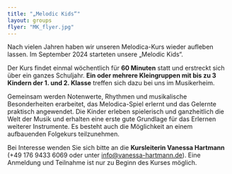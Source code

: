 ```yaml
---
title: "„Melodic Kids“"
layout: groups 
flyer: "MK_flyer.jpg"
---
```



Nach vielen Jahren haben wir unseren Melodica-Kurs wieder aufleben lassen. Im September 2024 starteten unsere „Melodic Kids“.

Der Kurs findet einmal wöchentlich für **60 Minuten** statt und erstreckt sich über ein ganzes Schuljahr. **Ein oder mehrere Kleingruppen mit bis zu 3 Kindern der 1. und 2. Klasse** treffen sich dazu bei uns im Musikerheim.

Gemeinsam werden Notenwerte, Rhythmen und musikalische Besonderheiten erarbeitet, das Melodica-Spiel erlernt und das Gelernte praktisch angewendet. 
Die Kinder erleben spielerisch und ganzheitlich die Welt der Musik und erhalten eine erste gute Grundlage für das Erlernen weiterer Instrumente.
Es besteht auch die Möglichkeit an einem aufbauenden Folgekurs teilzunehmen.

Bei Interesse wenden Sie sich bitte an die **Kursleiterin Vanessa Hartmann** (+49 176 9433 6069 oder unter info@vanessa-hartmann.de). 
Eine Anmeldung und Teilnahme ist nur zu Beginn des Kurses möglich.